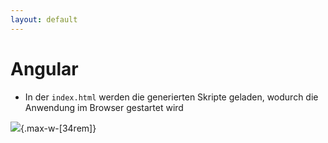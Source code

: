 ```yaml
---
layout: default
---
```


# Angular <SubHeading text="Build"/>

<div class="grid grid-cols-12 gap-x-6">
<div class="col-span-12">

- In der `index.html` werden die generierten Skripte geladen, wodurch die Anwendung im Browser gestartet wird

![](/images/angular-ng-build-index-html.png){.max-w-[34rem]}

</div>

</div>

<PageNumber/>
